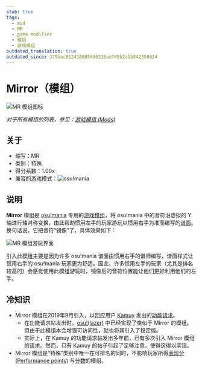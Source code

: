 ```yaml
---
stub: true
tags:
  - mod
  - MR
  - game modifier
  - 模组
  - 游戏模组
outdated_translation: true
outdated_since: 379bac8124180854d6216ee745b2c9b542350824
---
```


# Mirror（模组）

![MR 模组图标](/wiki/shared/mods/MR.png "Mirror (MR) 模组图标")

*对于所有模组的列表，参见：[游戏模组 (Mods)](/wiki/Gameplay/Game_modifier)*

## 关于

- 缩写：MR
- 类别：特殊
- 得分系数：1.00x
- 兼容的游戏模式：![][osu!mania]

## 说明

**Mirror** 模组是 [osu!mania](/wiki/Game_mode/osu!mania) 专用的[游戏模组](/wiki/Gameplay/Game_modifier)，将 osu!mania 中的音符沿虚拟的 Y 轴进行轴对称变换，由此帮助惯用左手的玩家游玩以惯用右手为准而编写的[谱面](/wiki/Beatmap)。换句话说，它把音符“镜像”了，具体效果如下：

![MR 模组游玩界面](img/MR-comparison-mania.jpg "osu!mania 中正常游玩（左图）与启用 Mirror 模组（右图）的比较")

引入此模组主要是因为许多 osu!mania 谱面由惯用右手的谱师编写，谱面样式让惯用右手的 osu!mania 玩家更为舒适。因此，许多惯用左手的玩家（尤其是排名较高的）会感觉使用此模组游玩时，镜像后的音符位置能让他们更好利用他们的左手。

## 冷知识

- Mirror 模组在2019年9月引入，以回应用户 [Kamuy](https://osu.ppy.sh/users/7439226) 发出的[功能请求](https://osu.ppy.sh/community/forums/topics/956618)。
  - 在功能请求帖发出时，[osu!(lazer)](/wiki/Client/Release_stream/Lazer) 中已经实现了类似于 Mirror 的模组。但由于此模组本会增强可访问性，就也将其引入了稳定版。
  - 实际上，在 Kamuy 的功能请求帖发出多年前，已有多次引入 Mirror 模组的请求。然而，只有 Kamuy 的帖子引起了足够注意，使得这得以实现。
- Mirror 模组是“特殊”类别中唯一在可排名的同时，不影响玩家所得[表现分 (Performance points)](/wiki/Performance_points) 与[分数](/wiki/Gameplay/Score)的模组。

[osu!mania]: /wiki/shared/mode/mania.png "osu!mania"
